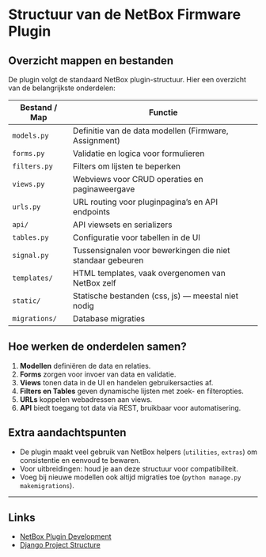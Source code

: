 # Structuur van de NetBox Firmware Plugin

## Overzicht mappen en bestanden

De plugin volgt de standaard NetBox plugin-structuur. Hier een overzicht van de belangrijkste onderdelen:

| Bestand / Map         | Functie                                           |
|----------------------|--------------------------------------------------|
| `models.py`          | Definitie van de data modellen (Firmware, Assignment) |
| `forms.py`           | Validatie en logica voor formulieren              |
| `filters.py`         | Filters om lijsten te beperken                     |
| `views.py`           | Webviews voor CRUD operaties en paginaweergave    |
| `urls.py`            | URL routing voor pluginpagina’s en API endpoints  |
| `api/`               | API viewsets en serializers                        |
| `tables.py`          | Configuratie voor tabellen in de UI                |
| `signal.py`          | Tussensignalen voor bewerkingen die niet standaar gebeuren                          |
| `templates/`         | HTML templates, vaak overgenomen van NetBox zelf  |
| `static/`            | Statische bestanden (css, js) — meestal niet nodig |
| `migrations/`        | Database migraties                                  |

## Hoe werken de onderdelen samen?

1. **Modellen** definiëren de data en relaties.
2. **Forms** zorgen voor invoer van data en validatie.
3. **Views** tonen data in de UI en handelen gebruikersacties af.
4. **Filters en Tables** geven dynamische lijsten met zoek- en filteropties.
5. **URLs** koppelen webadressen aan views.
6. **API** biedt toegang tot data via REST, bruikbaar voor automatisering.

## Extra aandachtspunten

- De plugin maakt veel gebruik van NetBox helpers (`utilities`, `extras`) om consistentie en eenvoud te bewaren.
- Voor uitbreidingen: houd je aan deze structuur voor compatibiliteit.
- Voeg bij nieuwe modellen ook altijd migraties toe (`python manage.py makemigrations`).

---

## Links

- [NetBox Plugin Development](https://docs.netbox.dev/en/stable/plugins/development/)
- [Django Project Structure](https://docs.djangoproject.com/en/stable/intro/tutorial01/)
